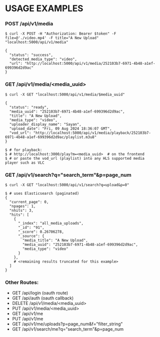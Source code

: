 # USAGE EXAMPLES
### POST /api/v1/media
```console
$ curl -X POST -H "Authorization: Bearer $token" -F file=@'./video.mp4' -F title="A New Upload" "localhost:5000/api/v1/media"

{
  "status": "success",
  "detected_media_type": "video",
  "url": "http://localhost:5000/api/v1/media/252103b7-6971-4b48-a1ef-699396d2d9ac"
}
```

### GET /api/v1/media/<media_uuid>
```console
$ curl -X GET "localhost:5000/api/v1/media/$media_uuid"

{
  "status": "ready",
  "media_uuid": "252103b7-6971-4b48-a1ef-699396d2d9ac",
  "title": "A New Upload",
  "media_type": "video",
  "uploader_display_name": "Sayan",
  "upload_date": "Fri, 09 Aug 2024 18:36:07 GMT",
  "vod_url": "http://localhost:5000/api/v1/media/playback/252103b7-6971-4b48-a1ef-699396d2d9ac/playlist.m3u8"
}

$ # for playback:
$ # http://localhost:3000/play?m=<media_uuid>  # on the frontend
$ # or paste the vod_url (playlist) into any HLS supported media player such as VLC
```

### GET /api/v1/search?q="search_term"&p=page_num
```console
$ curl -X GET "localhost:5000/api/v1/search?q=upload&p=0"

$ # uses Elasticsearch (paginated)
{
  "current_page": 0,
  "npages": 1,
  "nhits": 3,
  "hits": [
    {
      "_index": "all_media_uploads",
      "_id": "91",
      "_score": 0.26706278,
      "_source": {
        "media_title": "A New Upload",
        "media_uuid": "252103b7-6971-4b48-a1ef-699396d2d9ac",
        "media_type": "video"
      }
    },
    # <remaining results truncated for this example>
  ]
}
```

### Other Routes:
- GET /api/login (oauth route)
- GET /api/auth (oauth callback)
- DELETE /api/v1/media/<media_uuid>
- PUT /api/v1/media/<media_uuid>
- GET /api/v1/me
- PUT /api/v1/me
- GET /api/v1/me/uploads?p=page_num&f="filter_string"
- GET /api/v1/search/me?q="search_term"&p=page_num
